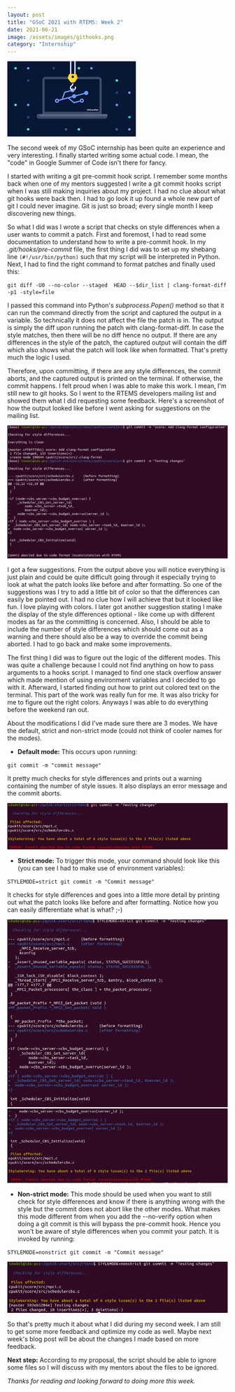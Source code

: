 ```yaml
---
layout: post
title: "GSoC 2021 with RTEMS: Week 2"
date: 2021-06-21
image: /assets/images/githooks.png
category: "Internship"
---
```


<div class="text-center">
  <img src="/assets/images/githooks.png" class="rounded w-50 mb-10" style="max-width:70%; max-height:70%" alt="RTEMS logo">
</div>


The second week of my GSoC internship has been quite an experience and very interesting. I finally started writing some actual code. I mean, the "code" in Google Summer of Code isn't there for fancy.

I started with writing a git pre-commit hook script. I remember some months back when one of my mentors suggested I write a git commit hooks script when I was still making inquiries about my project. I had no clue about what git hooks were back then. I had to go look it up found a whole new part of git I could never imagine. Git is just so broad; every single month I keep discovering new things.

So what I did was I wrote a script that checks on style differences when a user wants to commit a patch. First and foremost, I had to read some documentation to understand how to write a pre-commit hook.
In my _.git/hooks/pre-commit_ file, the first thing I did was to set up my shebang line ```(#!/usr/bin/python)``` such that my script will be interpreted in Python. Next, I had to find the right command to format patches and finally used this:
```
git diff -U0 --no-color --staged  HEAD --$dir_list | clang-format-diff -p1 -style=file
```
I passed this command into Python's _subprocess.Popen()_ method so that it can run the command directly from the script and captured the output in a variable. So technically it does not affect the file the patch is in. The output is simply the diff upon running the patch with clang-format-diff. In case the style matches, then there will be no diff hence no output. If there are any differences in the style of the patch, the captured output will contain the diff which also shows what the patch will look like when formatted. That's pretty much the logic I used.

Therefore, upon committing, if there are any style differences, the commit aborts, and the captured output is printed on the terminal. If otherwise, the commit happens. I felt proud when I was able to make this work.  I mean, I'm still new to git hooks. So I went to the RTEMS developers mailing list and showed them what I did requesting some feedback. Here's a screenshot of how the output looked like before I went asking for suggestions on the mailing list.

<div class="text-center">
  <img src="/assets/images/hooks-output.png" class="rounded w-50 mb-10" alt="RTEMS logo">
</div>



I got a few suggestions. From the output above you will notice everything is just plain and could be quite difficult going through it especially trying to look at what the patch looks like before and after formatting. So one of the suggestions was I try to add a little bit of color so that the differences can easily be pointed out. I had no clue how I will achieve that but it looked like fun. I love playing with colors. I later got another suggestion stating I make the display of the style differences optional - like come up with different modes as far as the committing is concerned. Also, I should be able to include the number of style differences which should come out as a warning and there should also be a way to override the commit being aborted. I had to go back and make some improvements.



The first thing I did was to figure out the logic of the different modes. This was quite a challenge because I could not find anything on how to pass arguments to a hooks script. I managed to find one stack overflow answer which made mention of using environment variables and I decided to go with it. Afterward, I started finding out how to print out colored text on the terminal. This part of the work was really fun for me. It was also tricky for me to figure out the right colors. Anyways I was able to do everything before the weekend ran out.



About the modifications I did I've made sure there are 3 modes. We have the default, strict and non-strict mode (could not think of cooler names for the modes).

* **Default mode:** This occurs upon running:
```
git commit -m "commit message"
```
It pretty much checks for style differences and prints out a warning containing the number of style issues. It also displays an error message and the commit aborts.

<div class="text-center">
  <img src="/assets/images/default.png" class="rounded w-50 mb-10" alt="RTEMS logo">
</div>



* **Strict mode:** To trigger this mode, your command should look like this (you can see I had to make use of environment variables):
```
STYLEMODE=strict git commit -m "Commit message"
```
It checks for style differences and goes into a little more detail by printing out what the patch looks like before and after formatting. Notice how you can easily differentiate what is what? ;-)

<div class="text-center">
  <img src="/assets/images/strict-mode1.png" class="rounded w-50 mb-10" alt="RTEMS logo">
</div>

<div class="text-center">
  <img src="/assets/images/strict-mode2.png" class="rounded w-50 mb-10" alt="RTEMS logo">
</div>



* **Non-strict mode:** This mode should be used when you want to still check for style differences and know if there is anything wrong with the style but the commit does not abort like the other modes. What makes this mode different from when you add the --no-verify option when doing a git commit is this will bypass the pre-commit hook. Hence you won't be aware of style differences when you commit your patch. It is invoked by running:
```
STYLEMODE=nonstrict git commit -m "Commit message"
```

<div class="text-center">
  <img src="/assets/images/non-strict-mode.png" class="rounded w-50 mb-10" alt="RTEMS logo">
</div>



So that's pretty much it about what I did during my second week. I am still to get some more feedback and optimize my code as well. Maybe next week's blog post will be about the changes I made based on more feedback. 



**Next step:** According to my proposal, the script should be able to ignore some files so I will discuss with my mentors about the files to be ignored.


_Thanks for reading and looking forward to doing more this week._



